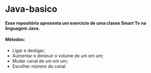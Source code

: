 # Java-basico
#### Esse repositório apresenta um exercício de uma classe Smart Tv na linguagem Java. 

#### Métodos:
- Ligar e desligar;
- Aumentar e diminuir o volume de um em um;
- Mudar canal de um em um;
- Escolher número do canal


